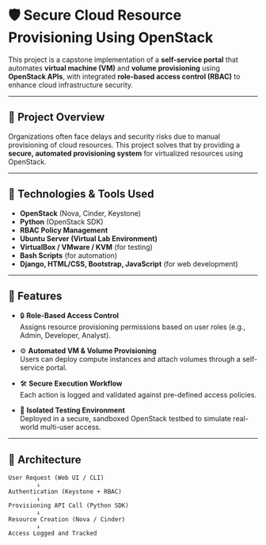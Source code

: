 # 🛡️ Secure Cloud Resource Provisioning Using OpenStack

This project is a capstone implementation of a **self-service portal** that automates **virtual machine (VM)** and **volume provisioning** using **OpenStack APIs**, with integrated **role-based access control (RBAC)** to enhance cloud infrastructure security.

---

## 📌 Project Overview

Organizations often face delays and security risks due to manual provisioning of cloud resources. This project solves that by providing a **secure, automated provisioning system** for virtualized resources using OpenStack.

---

## 🔧 Technologies & Tools Used

- **OpenStack** (Nova, Cinder, Keystone)
- **Python** (OpenStack SDK)
- **RBAC Policy Management**
- **Ubuntu Server (Virtual Lab Environment)**
- **VirtualBox / VMware / KVM** (for testing)
- **Bash Scripts** (for automation)
- **Django, HTML/CSS, Bootstrap, JavaScript** (for web development)

---

## 🧩 Features

- 🔒 **Role-Based Access Control**  
  Assigns resource provisioning permissions based on user roles (e.g., Admin, Developer, Analyst).

- ⚙️ **Automated VM & Volume Provisioning**  
  Users can deploy compute instances and attach volumes through a self-service portal.

- 🛠️ **Secure Execution Workflow**  
  Each action is logged and validated against pre-defined access policies.

- 🧪 **Isolated Testing Environment**  
  Deployed in a secure, sandboxed OpenStack testbed to simulate real-world multi-user access.

---

## 🚀 Architecture

```plaintext
User Request (Web UI / CLI)
        ↓
Authentication (Keystone + RBAC)
        ↓
Provisioning API Call (Python SDK)
        ↓
Resource Creation (Nova / Cinder)
        ↓
Access Logged and Tracked

